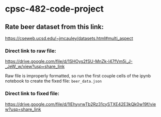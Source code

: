 # cpsc-482-code-project

## Rate beer dataset from this link:

https://cseweb.ucsd.edu/~jmcauley/datasets.html#multi_aspect

### Direct link to raw file:

https://drive.google.com/file/d/1SHOys2fSU-MnZk-l47fVm5j_J-_JeW_w/view?usp=share_link

Raw file is improperly formatted, so run the first couple cells of the ipynb notebook to create the fixed file: `beer_data.json`

### Direct link to fixed file:

https://drive.google.com/file/d/1lEhyvrwTb2Rz31cySTXE42E3kQk0w19f/view?usp=share_link
